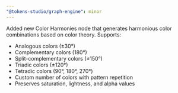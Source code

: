 ```yaml
---
"@tokens-studio/graph-engine": minor
---
```


Added new Color Harmonies node that generates harmonious color combinations based on color theory. Supports:
- Analogous colors (±30°)
- Complementary colors (180°)
- Split-complementary colors (±150°)
- Triadic colors (±120°)
- Tetradic colors (90°, 180°, 270°)
- Custom number of colors with pattern repetition
- Preserves saturation, lightness, and alpha values